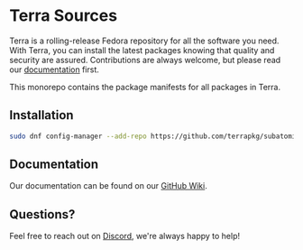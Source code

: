 # Terra Sources

Terra is a rolling-release Fedora repository for all the software you need.
With Terra, you can install the latest packages knowing that quality and security are assured.
Contributions are always welcome, but please read our [documentation](https://github.com/terrapkg/packages/wiki) first.

This monorepo contains the package manifests for all packages in Terra.

## Installation
```bash
sudo dnf config-manager --add-repo https://github.com/terrapkg/subatomic-repos/raw/main/terra.repo
```

## Documentation
Our documentation can be found on our [GitHub Wiki](https://github.com/terrapkg/packages/wiki).

## Questions?
Feel free to reach out on [Discord](https://discord.gg/5fdPuxTg5Q), we're always happy to help!

